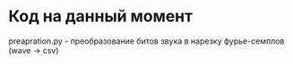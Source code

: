 # Код на данный момент
preapration.py - преобразование битов звука в нарезку фурье-семплов (wave -> csv)
